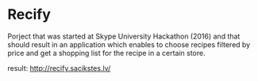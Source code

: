 # Recify
Porject that was started at Skype University Hackathon (2016) and that should result in an application which enables to choose recipes filtered by price and get a shopping list for the recipe in a certain store.

result: http://recify.sacikstes.lv/

